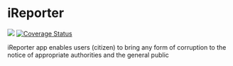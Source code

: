 # iReporter

<a href="https://codeclimate.com/github/devdbrandy/iReporter/maintainability"><img src="https://api.codeclimate.com/v1/badges/d7a820f64a5fb926de6a/maintainability" /></a>
<a href='https://coveralls.io/github/devdbrandy/iReporter?branch=develop'><img src='https://coveralls.io/repos/github/devdbrandy/iReporter/badge.svg?branch=develop' alt='Coverage Status' /></a>

iReporter app enables users (citizen) to bring any form of corruption to the notice of appropriate authorities and the general public
